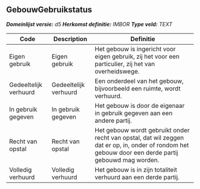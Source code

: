 ﻿## GebouwGebruikstatus

*__Domeinlijst versie:__ d5*
*__Herkomst definitie:__ IMBOR*
*__Type veld:__ TEXT*

|__Code__ |__Description__ |__Definitie__	|
|	---	|	---	|   ---	| 
| Eigen gebruik | Eigen gebruik | Het gebouw is ingericht voor eigen gebruik, zij het voor een particulier, zij het van overheidswege. |
| Gedeeltelijk verhuurd | Gedeeltelijk verhuurd | Een onderdeel van het gebouw, bijvoorbeeld een ruimte, wordt verhuurd. |
| In gebruik gegeven | In gebruik gegeven | Het gebouw is door de eigenaar in gebruik gegeven aan een andere partij. |
| Recht van opstal | Recht van opstal | Het gebouw wordt gebruikt onder recht van opstal, dat wil zeggen dat er op, in, onder of rondom het gebouw door een derde partij gebouwd mag worden. |
| Volledig verhuurd | Volledig verhuurd | Het gebouw is in zijn totaliteit verhuurd aan een derde partij. |
